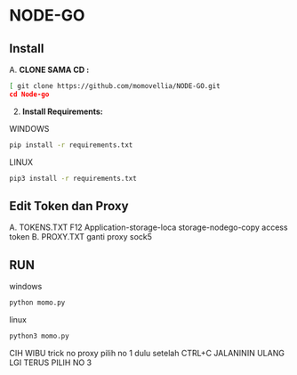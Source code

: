 # NODE-GO


## Install

A. **CLONE SAMA CD :**
   ```bash
  [ git clone https://github.com/momovellia/NODE-GO.git
   cd Node-go
   ```
2. **Install Requirements:**

WINDOWS  
```bash
pip install -r requirements.txt
```
LINUX
```bash
pip3 install -r requirements.txt
```

## Edit Token dan Proxy
 A. TOKENS.TXT
  F12 Application-storage-loca storage-nodego-copy access token
B. PROXY.TXT
  ganti proxy sock5

## RUN

windows
```bash
python momo.py
```
linux
```bash
python3 momo.py
```

CIH WIBU
trick no proxy pilih no 1 dulu setelah CTRL+C JALANININ ULANG LGI TERUS PILIH NO 3
